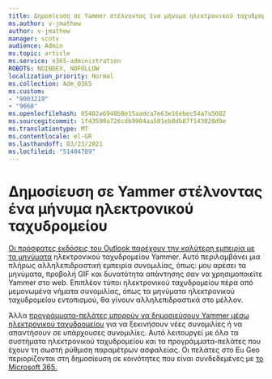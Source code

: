 ```yaml
---
title: Δημοσίευση σε Yammer στέλνοντας ένα μήνυμα ηλεκτρονικού ταχυδρομείου
ms.author: v-jmathew
author: v-jmathew
manager: scotv
audience: Admin
ms.topic: article
ms.service: o365-administration
ROBOTS: NOINDEX, NOFOLLOW
localization_priority: Normal
ms.collection: Adm_O365
ms.custom:
- "9003219"
- "9668"
ms.openlocfilehash: 05402a6948b8e15aadca7e63e16ebec54a7a5082
ms.sourcegitcommit: 1f43598a726cdb9904aa501eb8db87f143020d9e
ms.translationtype: MT
ms.contentlocale: el-GR
ms.lasthandoff: 03/23/2021
ms.locfileid: "51404789"
---
```

# <a name="post-to-yammer-by-sending-an-email-message"></a>Δημοσίευση σε Yammer στέλνοντας ένα μήνυμα ηλεκτρονικού ταχυδρομείου

[Οι πρόσφατες εκδόσεις του Outlook παρέχουν την καλύτερη εμπειρία με τα μηνύματα](https://support.microsoft.com/office/work-with-yammer-from-outlook-fd695485-225b-410f-b24a-17f971b46b25) ηλεκτρονικού ταχυδρομείου Yammer. Αυτό περιλαμβάνει μια πλήρως αλληλεπιδραστική εμπειρία συνομιλίας, όπως: μου αρέσει τα μηνύματα, προβολή GIF και δυνατότητα απάντησης σαν να χρησιμοποιείτε Yammer στο web. Επιπλέον τύποι ηλεκτρονικού ταχυδρομείου πέρα από μεμονωμένα νήματα συνομιλίας, όπως τα μηνύματα ηλεκτρονικού ταχυδρομείου εντοπισμού, θα γίνουν αλληλεπιδραστικά στο μέλλον.

Άλλα [προγράμματα-πελάτες μπορούν να δημοσιεύσουν Yammer μέσω ηλεκτρονικού ταχυδρομείου](https://support.microsoft.com/office/new-yammer-post-to-yammer-by-sending-an-email-message-830e6825-56f6-4169-a6b9-1b3ca0cdad4d) για να ξεκινήσουν νέες συνομιλίες ή να απαντήσουν σε υπάρχουσες συνομιλίες. Αυτό λειτουργεί με όλα τα συστήματα ηλεκτρονικού ταχυδρομείου και τα προγράμματα-πελάτες που έχουν τη σωστή ρύθμιση παραμέτρων ασφαλείας. Οι πελάτες στο Eu Geo περιορίζονται στη δημοσίευση σε κοινότητες που είναι συνδεδεμένες με [το Microsoft 365.](https://docs.microsoft.com/yammer/manage-yammer-groups/yammer-and-office-365-groups)
